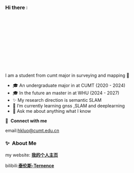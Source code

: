 ### Hi there <a href="https://www.gautamkrishnar.com/"><img src="https://media.giphy.com/media/hvRJCLFzcasrR4ia7z/giphy.gif" width="5%"></a>

I am a student from cumt major in surveying and mapping :rofl:

- 🎓 An undergraduate major in  at CUMT (2020 - 2024)
- 🎓 In the future an master in  at WHU (2024 - 2027)
- ✨ My research direction is semantic SLAM
- 🌱 I’m currently learning gnss ,SLAM and deeplearning
- 💬 Ask me about anything what I know
  
  

🔗 &nbsp;**Connect with me**

email:hkluo@cumt.edu.cn

### ✨&nbsp; About Me

my website: <a href="https://luohongkun.com/">**我的个人主页**</a>

bilibili:<a href="https://space.bilibili.com/688837845?spm_id_from=333.1007.0.0">**泰伦斯-Ternence**</a>
